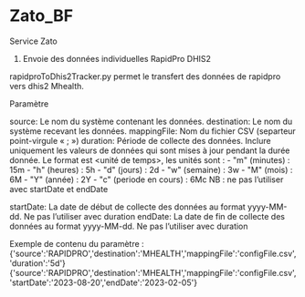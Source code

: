 # Zato_BF
Service Zato

1.	Envoie des données individuelles RapidPro DHIS2
   
rapidproToDhis2Tracker.py permet le transfert des données de rapidpro vers dhis2 Mhealth.


Paramètre

  source:	Le nom du système contenant les données.
  destination:	Le nom du système recevant les données.
  mappingFile:	Nom du fichier CSV (separteur point-virgule « ; »)
  duration:	Période de collecte des données. Inclure uniquement les valeurs de données qui sont mises à jour pendant la durée donnée. Le format est <valeur><unité de temps>, 
           les unités sont :
                    -	"m" (minutes) : 15m
                    -	"h" (heures) : 5h
                    -	"d" (jours) : 2d
                    -	"w" (semaine) : 3w
                    -	"M" (mois) : 6M
                    -	"Y" (année) : 2Y
                    -	"c" (periode en cours) : 6Mc
             NB : ne pas l’utiliser avec startDate et endDate

  startDate:	La date de début de collecte des données au format yyyy-MM-dd. Ne pas l’utiliser avec duration
  endDate:  La date de fin de collecte des données au format yyyy-MM-dd. Ne pas l’utiliser avec duration

Exemple de contenu du paramètre :
{'source':'RAPIDPRO','destination':'MHEALTH','mappingFile':'configFile.csv','duration':'5d'}
{'source':'RAPIDPRO','destination':'MHEALTH','mappingFile':'configFile.csv','startDate':'2023-08-20','endDate':'2023-02-05'}
